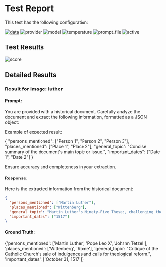 # Test Report

This test has the following configuration:

<a href="/benchmarks/test_benchmark2"><img src="https://img.shields.io/badge/data-test_benchmark2-lightgrey" alt="data"></a>&nbsp;<img src="https://img.shields.io/badge/provider-openai-green" alt="provider">&nbsp;<img src="https://img.shields.io/badge/model-gpt--4o-blue" alt="model">&nbsp;<img src="https://img.shields.io/badge/temperature-0.5-7fff00" alt="temperature">&nbsp;<img src="https://img.shields.io/badge/prompt_file-a_prompt.txt-lightgrey" alt="prompt_file">&nbsp;<img src="https://img.shields.io/badge/active-yes-brightgreen" alt="active">

## Test Results
<img src="https://img.shields.io/badge/score-niy-brightgreen" alt="score">&nbsp;

## Detailed Results

### Result for image: luther

#### Prompt:
  You are provided with a historical document. Carefully analyze the document and extract the following information, formatted as a JSON object:

Example of expected result:

{
"persons_mentioned": ["Person 1", "Person 2", "Person 3"],
"places_mentioned": ["Place 1", "Place 2"],
"general_topic": "Concise summary of the document's main topic or issue.",
"important_dates": ["Date 1", "Date 2"]
}

Ensure accuracy and completeness in your extraction.

#### Response:
  Here is the extracted information from the historical document:

```json
{
  "persons_mentioned": ["Martin Luther"],
  "places_mentioned": ["Wittenberg"],
  "general_topic": "Martin Luther's Ninety-Five Theses, challenging the practices of the Catholic Church, particularly the sale of indulgences.",
  "important_dates": ["1517"]
}
```

#### Ground Truth:
  {'persons_mentioned': ['Martin Luther', 'Pope Leo X', 'Johann Tetzel'], 'places_mentioned': ['Wittenberg', 'Rome'], 'general_topic': "Critique of the Catholic Church's sale of indulgences and calls for theological reform.", 'important_dates': ['October 31, 1517']}

